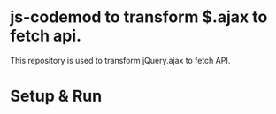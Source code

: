 # js-codemod to transform $.ajax to fetch api.

This repository is used to transform jQuery.ajax to fetch API.

# Setup & Run


